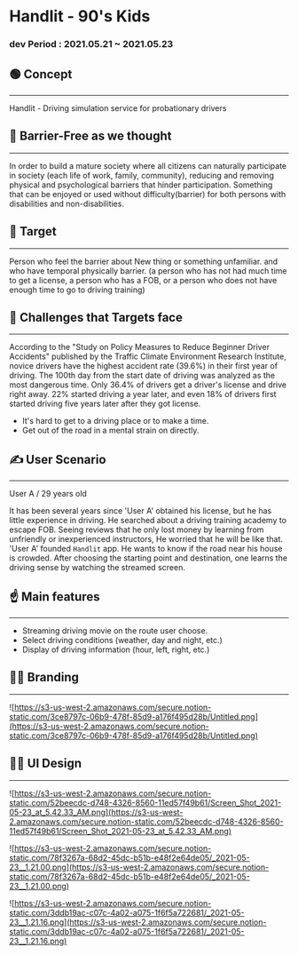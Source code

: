 # Handlit - 90's Kids

### dev Period : 2021.05.21 ~ 2021.05.23 

## 🟢 Concept

---

Handlit - Driving simulation service for probationary drivers

## 💭 Barrier-Free as we thought

---

In order to build a mature society where all citizens can naturally participate in society (each life of work, family, community), reducing and removing physical and psychological barriers that hinder participation. 
Something that can be enjoyed or used without difficulty(barrier) for both persons with disabilities and non-disabilities.

## 🌱 Target

---

Person who feel the barrier about New thing or something unfamiliar.
and who have temporal physically barrier.
(a person who has not had much time to get a license, a person who has a FOB, or a person who does not have enough time to go to driving training)

## 🤔 Challenges that Targets face

---

According to the "Study on Policy Measures to Reduce Beginner Driver Accidents" published by the Traffic Climate Environment Research Institute, novice drivers have the highest accident rate (39.6%) in their first year of driving. The 100th day from the start date of driving was analyzed as the most dangerous time.
Only 36.4% of drivers get a driver's license and drive right away. 22% started driving a year later, and even 18% of drivers first started driving five years later after they got license.

- It's hard to get to a driving place or to make a time.
- Get out of the road in a mental strain on directly.

## ✍️ User Scenario

---

User A / 29 years old 

It has been several years since 'User A' obtained his license, but he has little experience in driving. He searched about a driving training academy to escape FOB. Seeing reviews that he only lost money by learning from unfriendly or inexperienced instructors, He worried that he will be like that. 'User A' founded `Handlit` app. He wants to know if the road near his house is crowded. After choosing the starting point and destination, one learns the driving sense by watching the streamed screen.

## ☝️ Main features

---

- Streaming driving movie on the route user choose.
- Select driving conditions (weather, day and night, etc.)
- Display of driving information (hour, left, right, etc.)

## 👩‍🎨 Branding

---

![https://s3-us-west-2.amazonaws.com/secure.notion-static.com/3ce8797c-06b9-478f-85d9-a176f495d28b/Untitled.png](https://s3-us-west-2.amazonaws.com/secure.notion-static.com/3ce8797c-06b9-478f-85d9-a176f495d28b/Untitled.png)

## 🧙‍♀️ UI Design

---

![https://s3-us-west-2.amazonaws.com/secure.notion-static.com/52beecdc-d748-4326-8560-11ed57f49b61/Screen_Shot_2021-05-23_at_5.42.33_AM.png](https://s3-us-west-2.amazonaws.com/secure.notion-static.com/52beecdc-d748-4326-8560-11ed57f49b61/Screen_Shot_2021-05-23_at_5.42.33_AM.png)

![https://s3-us-west-2.amazonaws.com/secure.notion-static.com/78f3267a-68d2-45dc-b51b-e48f2e64de05/_2021-05-23__1.21.00.png](https://s3-us-west-2.amazonaws.com/secure.notion-static.com/78f3267a-68d2-45dc-b51b-e48f2e64de05/_2021-05-23__1.21.00.png)

![https://s3-us-west-2.amazonaws.com/secure.notion-static.com/3ddb19ac-c07c-4a02-a075-1f6f5a722681/_2021-05-23__1.21.16.png](https://s3-us-west-2.amazonaws.com/secure.notion-static.com/3ddb19ac-c07c-4a02-a075-1f6f5a722681/_2021-05-23__1.21.16.png)
